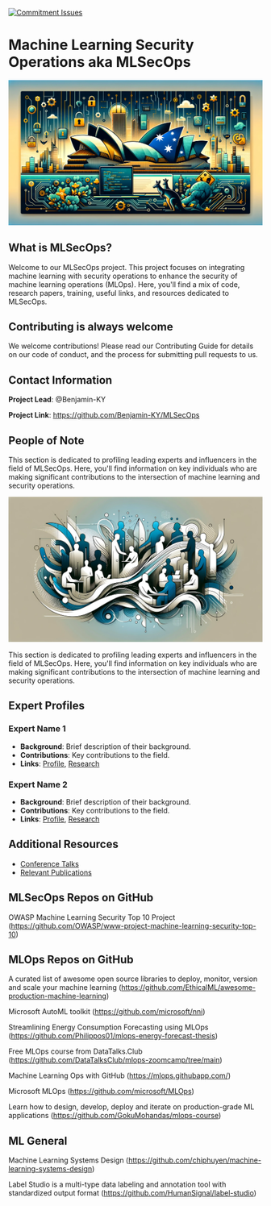 [![Commitment Issues](https://img.shields.io/badge/Commitment-Issues-Issues)](https://github.com/Benjamin-KY/MLSecOps)

# Machine Learning Security Operations aka MLSecOps
![MLSecOps Banner](https://github.com/Benjamin-KY/MLSecOps/blob/main/MLSecOpsV1.png)

## What is MLSecOps?
Welcome to our MLSecOps project. This project focuses on integrating machine learning with security operations to enhance the security of machine learning operations (MLOps). Here, you'll find a mix of code, research papers, training, useful links, and resources dedicated to MLSecOps.

## Contributing is always welcome
We welcome contributions! Please read our Contributing Guide for details on our code of conduct, and the process for submitting pull requests to us.

## Contact Information
**Project Lead**: @Benjamin-KY

**Project Link**: https://github.com/Benjamin-KY/MLSecOps

## People of Note

This section is dedicated to profiling leading experts and influencers in the field of MLSecOps. Here, you'll find information on key individuals who are making significant contributions to the intersection of machine learning and security operations.

![Experts of Interest](https://github.com/Benjamin-KY/MLSecOps/blob/main/ExpertsV1.png)

This section is dedicated to profiling leading experts and influencers in the field of MLSecOps. Here, you'll find information on key individuals who are making significant contributions to the intersection of machine learning and security operations.

## Expert Profiles
### Expert Name 1
- **Background**: Brief description of their background.
- **Contributions**: Key contributions to the field.
- **Links**: [Profile](link_to_profile), [Research](link_to_research)

### Expert Name 2
- **Background**: Brief description of their background.
- **Contributions**: Key contributions to the field.
- **Links**: [Profile](link_to_profile), [Research](link_to_research)

<!-- Repeat for more experts as needed -->

## Additional Resources
- [Conference Talks](link_to_conference_talks)
- [Relevant Publications](link_to_publications)


## MLSecOps Repos on GitHub

OWASP Machine Learning Security Top 10 Project (https://github.com/OWASP/www-project-machine-learning-security-top-10)

## MLOps Repos on GitHub

A curated list of awesome open source libraries to deploy, monitor, version and scale your machine learning (https://github.com/EthicalML/awesome-production-machine-learning)

Microsoft AutoML toolkit (https://github.com/microsoft/nni)

Streamlining Energy Consumption Forecasting using MLOps (https://github.com/Philippos01/mlops-energy-forecast-thesis)

Free MLOps course from DataTalks.Club (https://github.com/DataTalksClub/mlops-zoomcamp/tree/main)

Machine Learning Ops with GitHub (https://mlops.githubapp.com/)

Microsoft MLOps (https://github.com/microsoft/MLOps)

Learn how to design, develop, deploy and iterate on production-grade ML applications (https://github.com/GokuMohandas/mlops-course)

## ML General

Machine Learning Systems Design (https://github.com/chiphuyen/machine-learning-systems-design)

Label Studio is a multi-type data labeling and annotation tool with standardized output format (https://github.com/HumanSignal/label-studio)
